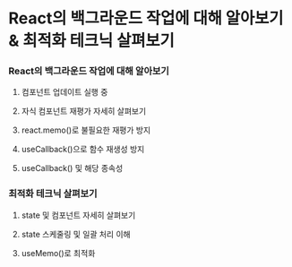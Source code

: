 # React의 백그라운드 작업에 대해 알아보기 & 최적화 테크닉 살펴보기

### React의 백그라운드 작업에 대해 알아보기

1. 컴포넌트 업데이트 실행 중

2. 자식 컴포넌트 재평가 자세히 살펴보기

3. react.memo()로 불필요한 재평가 방지

4. useCallback()으로 함수 재생성 방지

5. useCallback() 및 해당 종속성

### 최적화 테크닉 살펴보기

1. state 및 컴포넌트 자세히 살펴보기

2. state 스케줄링 및 일괄 처리 이해

3. useMemo()로 최적화
